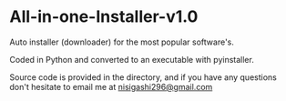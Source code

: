 # All-in-one-Installer-v1.0
Auto installer (downloader) for the most popular software's.

Coded in Python and converted to an executable with pyinstaller.

Source code is provided in the directory, and if you have any questions don't hesitate to email me at nisigashi296@gmail.com
